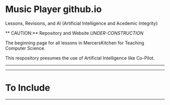 # Music Player github.io
Lessons, Revisions, and AI (Artificial Intelligence and Acedemic Integrity)

** CAUTION:** Repository and Website *UNDER-CONSTRUCTION*

The beginning page for all lessons in MercersKitchen for Teaching Computer Science.

This respository presumes the use of Artificial Intelligence like Co-Pilot.

---

---

# To Include


---
